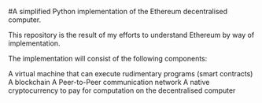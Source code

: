 #A simplified Python implementation of the Ethereum decentralised computer.

This repository is the result of my efforts to understand Ethereum by way of implementation.

The implementation will consist of the following components:

A virtual machine that can execute rudimentary programs (smart contracts)
A blockchain
A Peer-to-Peer communication network
A native cryptocurrency to pay for computation on the decentralised computer